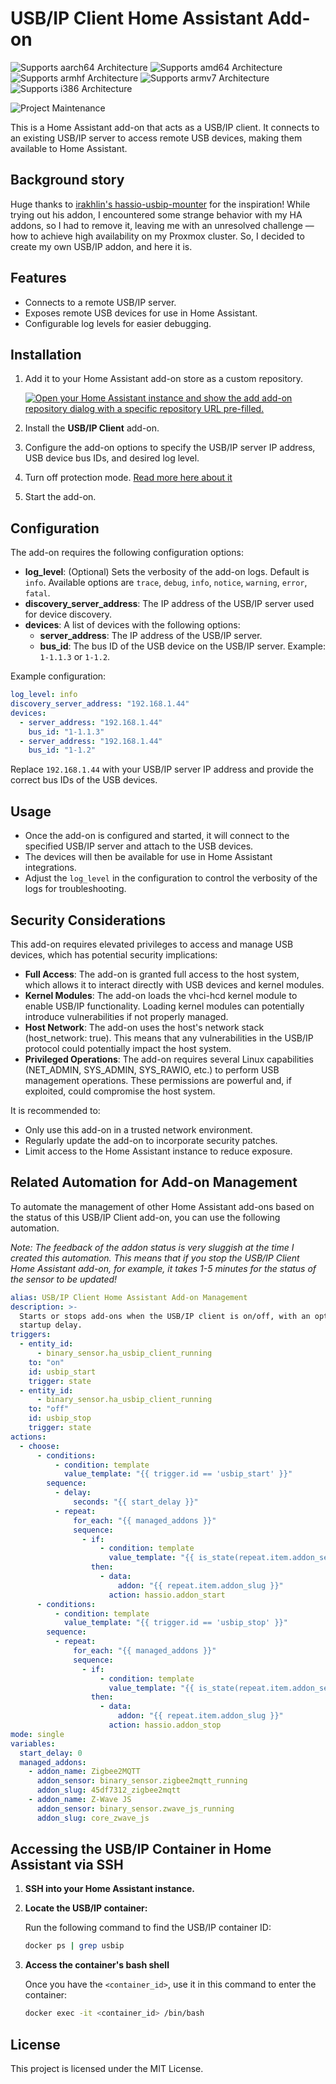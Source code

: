 # USB/IP Client Home Assistant Add-on

![Supports aarch64 Architecture][aarch64-shield]
![Supports amd64 Architecture][amd64-shield]
![Supports armhf Architecture][armhf-shield]
![Supports armv7 Architecture][armv7-shield]
![Supports i386 Architecture][i386-shield]

![Project Maintenance][maintenance-shield]

This is a Home Assistant add-on that acts as a USB/IP client. It connects to an existing USB/IP server to access remote USB devices, making them available to Home Assistant.

## Background story

Huge thanks to [irakhlin's hassio-usbip-mounter](https://github.com/irakhlin/hassio-usbip-mounter) for the inspiration! While trying out his addon, I encountered some strange behavior with my HA addons, so I had to remove it, leaving me with an unresolved challenge — how to achieve high availability on my Proxmox cluster. So, I decided to create my own USB/IP addon, and here it is.

## Features

- Connects to a remote USB/IP server.
- Exposes remote USB devices for use in Home Assistant.
- Configurable log levels for easier debugging.

## Installation

1. Add it to your Home Assistant add-on store as a custom repository.

    [![Open your Home Assistant instance and show the add add-on repository dialog with a specific repository URL pre-filled.](https://my.home-assistant.io/badges/supervisor_add_addon_repository.svg)](https://my.home-assistant.io/redirect/supervisor_add_addon_repository/?repository_url=https://github.com/cryptedx/ha-usbip-client)

2. Install the **USB/IP Client** add-on.
3. Configure the add-on options to specify the USB/IP server IP address, USB device bus IDs, and desired log level.
4. Turn off protection mode. [Read more here about it](#security-considerations)
5. Start the add-on.

## Configuration

The add-on requires the following configuration options:

- **log_level**: (Optional) Sets the verbosity of the add-on logs. Default is `info`. Available options are `trace`, `debug`, `info`, `notice`, `warning`, `error`, `fatal`.
- **discovery_server_address**: The IP address of the USB/IP server used for device discovery.
- **devices**: A list of devices with the following options:
  - **server_address**: The IP address of the USB/IP server.
  - **bus_id**: The bus ID of the USB device on the USB/IP server. Example: `1-1.1.3` or `1-1.2`.

Example configuration:

```yaml
log_level: info
discovery_server_address: "192.168.1.44"
devices:
  - server_address: "192.168.1.44"
    bus_id: "1-1.1.3"
  - server_address: "192.168.1.44"
    bus_id: "1-1.2"
```

Replace `192.168.1.44` with your USB/IP server IP address and provide the correct bus IDs of the USB devices.

## Usage

- Once the add-on is configured and started, it will connect to the specified USB/IP server and attach to the USB devices.
- The devices will then be available for use in Home Assistant integrations.
- Adjust the `log_level` in the configuration to control the verbosity of the logs for troubleshooting.

## Security Considerations

This add-on requires elevated privileges to access and manage USB devices, which has potential security implications:

- **Full Access**: The add-on is granted full access to the host system, which allows it to interact directly with USB devices and kernel modules.
- **Kernel Modules**: The add-on loads the vhci-hcd kernel module to enable USB/IP functionality. Loading kernel modules can potentially introduce vulnerabilities if not properly managed.
- **Host Network**: The add-on uses the host's network stack (host_network: true). This means that any vulnerabilities in the USB/IP protocol could potentially impact the host system.
- **Privileged Operations**: The add-on requires several Linux capabilities (NET_ADMIN, SYS_ADMIN, SYS_RAWIO, etc.) to perform USB management operations. These permissions are powerful and, if exploited, could compromise the host system.

It is recommended to:

- Only use this add-on in a trusted network environment.
- Regularly update the add-on to incorporate security patches.
- Limit access to the Home Assistant instance to reduce exposure.

## Related Automation for Add-on Management

To automate the management of other Home Assistant add-ons based on the status of this USB/IP Client add-on, you can use the following automation.

*Note: The feedback of the addon status is very sluggish at the time I created this automation. This means that if you stop the USB/IP Client Home Assistant add-on, for example, it takes 1-5 minutes for the status of the sensor to be updated!*

```yaml
alias: USB/IP Client Home Assistant Add-on Management
description: >-
  Starts or stops add-ons when the USB/IP client is on/off, with an optional
  startup delay.
triggers:
  - entity_id:
      - binary_sensor.ha_usbip_client_running
    to: "on"
    id: usbip_start
    trigger: state
  - entity_id:
      - binary_sensor.ha_usbip_client_running
    to: "off"
    id: usbip_stop
    trigger: state
actions:
  - choose:
      - conditions:
          - condition: template
            value_template: "{{ trigger.id == 'usbip_start' }}"
        sequence:
          - delay:
              seconds: "{{ start_delay }}"
          - repeat:
              for_each: "{{ managed_addons }}"
              sequence:
                - if:
                    - condition: template
                      value_template: "{{ is_state(repeat.item.addon_sensor, 'off') }}"
                  then:
                    - data:
                        addon: "{{ repeat.item.addon_slug }}"
                      action: hassio.addon_start
      - conditions:
          - condition: template
            value_template: "{{ trigger.id == 'usbip_stop' }}"
        sequence:
          - repeat:
              for_each: "{{ managed_addons }}"
              sequence:
                - if:
                    - condition: template
                      value_template: "{{ is_state(repeat.item.addon_sensor, 'on') }}"
                  then:
                    - data:
                        addon: "{{ repeat.item.addon_slug }}"
                      action: hassio.addon_stop
mode: single
variables:
  start_delay: 0
  managed_addons:
    - addon_name: Zigbee2MQTT
      addon_sensor: binary_sensor.zigbee2mqtt_running
      addon_slug: 45df7312_zigbee2mqtt
    - addon_name: Z-Wave JS
      addon_sensor: binary_sensor.zwave_js_running
      addon_slug: core_zwave_js

```

## Accessing the USB/IP Container in Home Assistant via SSH

1. **SSH into your Home Assistant instance.**

2. **Locate the USB/IP container:**

    Run the following command to find the USB/IP container ID:

    ```bash
    docker ps | grep usbip
    ```

3. **Access the container's bash shell**

    Once you have the `<container_id>`, use it in this command to enter the container:

    ```bash
    docker exec -it <container_id> /bin/bash
    ```

## License

This project is licensed under the MIT License.

[aarch64-shield]: https://img.shields.io/badge/aarch64-yes-green.svg
[amd64-shield]: https://img.shields.io/badge/amd64-yes-green.svg
[armhf-shield]: https://img.shields.io/badge/armhf-yes-green.svg
[armv7-shield]: https://img.shields.io/badge/armv7-yes-green.svg
[i386-shield]: https://img.shields.io/badge/i386-yes-green.svg
[maintenance-shield]: https://img.shields.io/maintenance/yes/2024.svg
